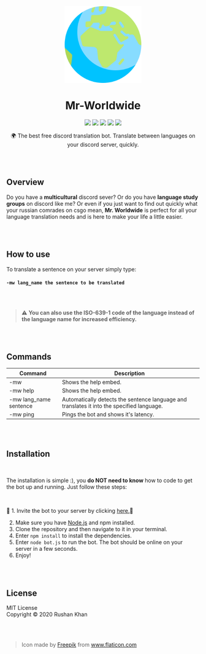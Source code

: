 <p align="center">
<img src="./images/icon.png" height="200" width="200" >
</p>
<h1 align = "center"> Mr-Worldwide </h1>

<p align="center">
   <img  src="https://img.shields.io/badge/license-MIT-green">
 <img  src="https://img.shields.io/badge/build-passing-brightgreen">
   <img  src="https://img.shields.io/badge/version-1.0.0-orange">
   <img  src="https://img.shields.io/badge/npm-v6.14.9-blue">
  <img  src="https://img.shields.io/badge/node-v12.18.2-yellow">
 </p>

<p align="center">🌍 The best free discord translation bot. Translate between languages on your discord server, quickly.</p>

<br>
<br>


## Overview
<p align="center">
  
Do you have a **multicultural** discord sever? Or do you have **language study groups** on discord like me? Or even if you just want to find out quickly what your russian comrades on csgo mean, **Mr. Worldwide** is perfect for all your language translation needs and is here to make your life a little easier.

</p>

<br>
<br>

## How to use

To translate a sentence on your server simply type:<br> <br>
**```-mw lang_name the sentence to be translated```**

<br>
<br>


> :warning: **You can also use the ISO-639-1 code of the language instead of the language name for increased efficiency.**

<br>
<br>

## Commands

|    Command     |    Description    |
| ------------- | ------------- |
| -mw  | Shows the help embed.  |
| -mw help  | Shows the help embed. |
| -mw lang_name sentence| Automatically detects the sentence language and translates it into the specified language.|
| -mw ping | Pings the bot and shows it's latency.|

<br>
<br>

## Installation

<br>

The installation is simple :), you **do NOT need to know** how to code to get the bot up and running. Just follow these steps:

<br>

🔴 1. Invite the bot to your server by clicking [here.](https://discord.com/api/oauth2/authorize?client_id=781185611548983326&permissions=523328&scope=bot)🔴

2. Make sure you have [Node.js](https://nodejs.org/en/download/package-manager/) and npm installed.
3. Clone the repository and then navigate to it in your terminal.
4. Enter ```npm install``` to install the dependencies.
5. Enter ```node bot.js``` to run the bot. The bot should be online on your server in a few seconds.
6. Enjoy!

<br>
<br>

## License

MIT License <br>
Copyright ©  2020 Rushan Khan

<br>
<br>

> <div>Icon made by <a href="https://www.flaticon.com/authors/freepik" title="Freepik">Freepik</a> from <a href="https://www.flaticon.com/" title="Flaticon">www.flaticon.com</a></div>